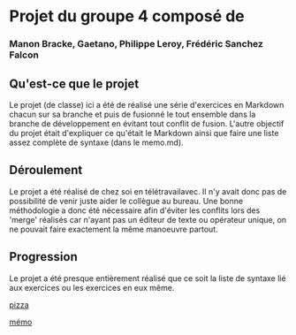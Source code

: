 # Projet du groupe 4 composé de


### Manon Bracke, Gaetano, Philippe Leroy, Frédéric Sanchez Falcon

## Qu'est-ce que le projet


Le projet (de classe) ici a été de réalisé une série d'exercices en Markdown chacun sur sa branche et puis de fusionné le tout ensemble dans la branche de développement en évitant tout conflit de fusion. L'autre objectif du projet était d'expliquer ce qu'était le Markdown ainsi que faire une liste assez complète de syntaxe (dans le memo.md).  

## Déroulement


Le projet a été réalisé de chez soi en télétravailavec. Il n'y avait donc pas de possibilité de venir juste aider le collègue au bureau. Une bonne méthodologie a donc été nécessaire afin d'éviter les conflits lors des 'merge' réalisés car n'ayant pas un éditeur de texte ou opérateur unique, on ne pouvait faire exactement la même manoeuvre partout.

## Progression

Le projet a été presque entièrement réalisé que ce soit la liste de syntaxe lié aux exercices ou les exercices en eux même.

[pizza](https://github.com/FredericSanchezBeCode/exercice-markdown/blob/developpement/pizza.md)

[mémo](https://github.com/FredericSanchezBeCode/exercice-markdown/blob/developpement/memo.md)

